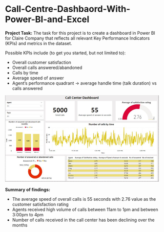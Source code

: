 # Call-Centre-Dashbaord-With-Power-BI-and-Excel

**Project Task:** The task for this project is to create a dashboard in Power BI for Claire Company that reflects all relevant Key Performance Indicators (KPIs) and metrics in the dataset.

Possible KPIs include (to get you started, but not limited to):

- Overall customer satisfaction
- Overall calls answered/abandoned
- Calls by time
- Average speed of answer
- Agent’s performance quadrant -> average handle time (talk duration) vs calls answered

![alt text](https://github.com/distinctkemi/Call-Centre-Dashbaord-With-Power-BI-and-Excel/blob/main/Call%20Centre%20Dash.JPG)

**Summary of findings:**
- The average speed of overall calls is 55 seconds with 2.76 value as the customer satisfaction rating
- Agents received high volume of calls between 11am to 1pm and between 3:00pm to 4pm
- Number of calls received in the call center has been declining over the months
